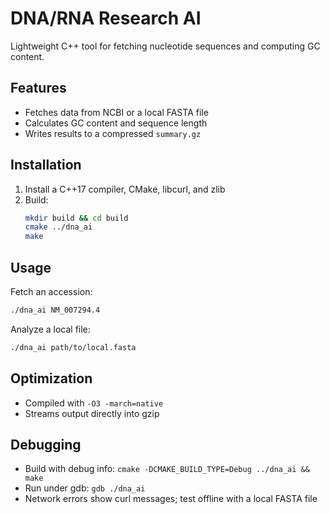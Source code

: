 # DNA/RNA Research AI

Lightweight C++ tool for fetching nucleotide sequences and computing GC content.

## Features
- Fetches data from NCBI or a local FASTA file
- Calculates GC content and sequence length
- Writes results to a compressed `summary.gz`

## Installation
1. Install a C++17 compiler, CMake, libcurl, and zlib
2. Build:
   ```bash
   mkdir build && cd build
   cmake ../dna_ai
   make
   ```

## Usage
Fetch an accession:
```bash
./dna_ai NM_007294.4
```
Analyze a local file:
```bash
./dna_ai path/to/local.fasta
```

## Optimization
- Compiled with `-O3 -march=native`
- Streams output directly into gzip

## Debugging
- Build with debug info: `cmake -DCMAKE_BUILD_TYPE=Debug ../dna_ai && make`
- Run under gdb: `gdb ./dna_ai`
- Network errors show curl messages; test offline with a local FASTA file

